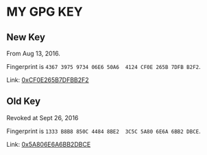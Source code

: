 # MY GPG KEY

## New Key

From Aug 13, 2016.

Fingerprint is `4367 3975 9734 06E6 50A6  4124 CF0E 265B 7DFB B2F2`.

Link: [0xCF0E265B7DFBB2F2](https://pgp.ustc.edu.cn/pks/lookup?op=vindex&search=0xCF0E265B7DFBB2F2)

## Old Key

Revoked at Sept 26, 2016

Fingerprint is `1333 B8B8 850C 4484 8BE2  3C5C 5A80 6E6A 6BB2 DBCE`.

Link: [0x5A806E6A6BB2DBCE](https://pgp.ustc.edu.cn/pks/lookup?op=vindex&search=0x5A806E6A6BB2DBCE)

